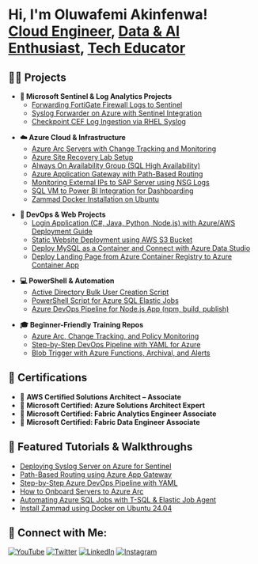 <h1>Hi, I'm Oluwafemi Akinfenwa!<br/>
<a href="https://github.com/adminM356">Cloud Engineer</a>, 
<a href="https://www.linkedin.com/in/oluwafemiakinfenwa">Data & AI Enthusiast</a>, 
<a href="https://phemmyhub.com.ng">Tech Educator</a>
</h1>

<h2>👨‍💻 Projects </h2>

<!-- Sentinel & Logging -->
- <b>🔐 Microsoft Sentinel & Log Analytics Projects</b>
  - [Forwarding FortiGate Firewall Logs to Sentinel](https://github.com/adminM356/FortiGate-Sentinel-Ingestion)
  - [Syslog Forwarder on Azure with Sentinel Integration](https://github.com/adminM356/Syslog-Sentinel-Azure)
  - [Checkpoint CEF Log Ingestion via RHEL Syslog](https://github.com/adminM356/Checkpoint-RHEL-Sentinel)

<!-- Azure Cloud -->
- <b>☁️ Azure Cloud & Infrastructure</b>
  - [Azure Arc Servers with Change Tracking and Monitoring](https://github.com/adminM356/Azure-Arc-Tracking-Monitoring)
  - [Azure Site Recovery Lab Setup](https://github.com/adminM356/Azure-Site-Recovery-Lab)
  - [Always On Availability Group (SQL High Availability)](https://github.com/adminM356/SQL-AlwaysOn-Availability-Azure)
  - [Azure Application Gateway with Path-Based Routing](https://github.com/adminM356/Azure-App-Gateway-Routing)
  - [Monitoring External IPs to SAP Server using NSG Logs](https://github.com/adminM356/NSG-Log-Monitoring-to-SAP)
  - [SQL VM to Power BI Integration for Dashboarding](https://github.com/adminM356/SQL-to-PowerBI-Azure)
  - [Zammad Docker Installation on Ubuntu](https://github.com/adminM356/Zammad-Docker-Ubuntu)

<!-- DevOps, Web, and Containers -->
- <b>🚀 DevOps & Web Projects</b>
  - [Login Application (C#, Java, Python, Node.js) with Azure/AWS Deployment Guide](https://github.com/adminM356/Login-App-CloudDeploy)
  - [Static Website Deployment using AWS S3 Bucket](https://github.com/adminM356/S3-Static-Website)
  - [Deploy MySQL as a Container and Connect with Azure Data Studio](https://github.com/adminM356/MySQL-Docker-Azure)
  - [Deploy Landing Page from Azure Container Registry to Azure Container App](https://github.com/adminM356/ACR-ContainerApp-LandingPage)

<!-- PowerShell -->
- <b>💻 PowerShell & Automation</b>
  - [Active Directory Bulk User Creation Script](https://github.com/adminM356/AD-BulkUser-Creation)
  - [PowerShell Script for Azure SQL Elastic Jobs](https://github.com/adminM356/AzureSQL-ElasticJobs)
  - [Azure DevOps Pipeline for Node.js App (npm, build, publish)](https://github.com/adminM356/AzureDevOps-WebApp)

<!-- Teaching -->
- <b>🎓 Beginner-Friendly Training Repos</b>
  - [Azure Arc, Change Tracking, and Policy Monitoring](https://github.com/adminM356/Azure-Arc-HandsOn)
  - [Step-by-Step DevOps Pipeline with YAML for Azure](https://github.com/adminM356/YAML-DevOps-Pipeline)
  - [Blob Trigger with Azure Functions, Archival, and Alerts](https://github.com/adminM356/Azure-Blob-Functions-Archival)

<h2>📜 Certifications</h2>

- 🏅 <b>AWS Certified Solutions Architect – Associate</b>  
- 🏅 <b>Microsoft Certified: Azure Solutions Architect Expert</b>  
- 🏅 <b>Microsoft Certified: Fabric Analytics Engineer Associate</b>  
- 🏅 <b>Microsoft Certified: Fabric Data Engineer Associate</b>  

<h2>🎥 Featured Tutorials & Walkthroughs</h2>

- [Deploying Syslog Server on Azure for Sentinel](https://phemmyhub.com.ng/tutorials/syslog-azure-sentinel)
- [Path-Based Routing using Azure App Gateway](https://phemmyhub.com.ng/labs/path-routing-gateway)
- [Step-by-Step Azure DevOps Pipeline with YAML](https://phemmyhub.com.ng/yaml-devops-guide)
- [How to Onboard Servers to Azure Arc](https://phemmyhub.com.ng/azure-arc-onboarding)
- [Automating Azure SQL Jobs with T-SQL & Elastic Job Agent](https://phemmyhub.com.ng/sql-elastic-jobs-automation)
- [Install Zammad using Docker on Ubuntu 24.04](https://phemmyhub.com.ng/zammad-docker-installation)

<h2>📡 Connect with Me:</h2>



[![YouTube](https://img.shields.io/badge/YouTube-Subscribe-red?logo=youtube&style=for-the-badge)](https://www.youtube.com/@phemmyster)
[![Twitter](https://img.shields.io/badge/Twitter-Follow-blue?logo=twitter&style=for-the-badge)](https://twitter.com/phemmyster)
[![LinkedIn](https://img.shields.io/badge/LinkedIn-Connect-blue?logo=linkedin&style=for-the-badge)](https://www.linkedin.com/in/oluwafemiakinfenwa)
[![Instagram](https://img.shields.io/badge/Instagram-Follow-purple?logo=instagram&style=for-the-badge)](https://www.instagram.com/phemmyster)


<br/><br/>

[twitter]: https://twitter.com/phemmyster  
[youtube]: https://www.youtube.com/@phemmyster  
[instagram]: https://www.instagram.com/phemmyster/  
[linkedin]: https://www.linkedin.com/in/oluwafemiakinfenwa  

<!--
**adminM356/adminM356** is a ✨ _highlighted_ ✨ GitHub repo representing the works of Oluwafemi Akinfenwa.

- 🔭 Currently building: End-to-end Azure security monitoring and automation
- 🌱 Learning: Advanced DevOps with Terraform & Bicep
- 👨‍🏫 Teaching: Azure PaaS, Arc, App Gateway, Sentinel, and more
- 📫 Reach me via LinkedIn or at phemmyhub.com.ng
-->
